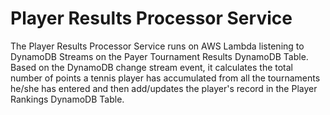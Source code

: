 # Player Results Processor Service

The Player Results Processor Service runs on AWS Lambda listening to DynamoDB Streams on the Payer Tournament Results DynamoDB Table.  Based on the DynamoDB change stream event, it calculates the total number of points a tennis player has accumulated from all the tournaments he/she has entered and then add/updates the player's record in the Player Rankings DynamoDB Table.